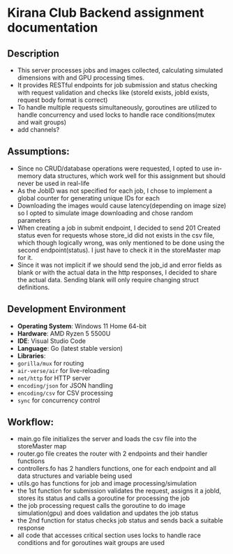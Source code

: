 # Kirana Club Backend assignment documentation


## Description
- This server processes jobs and images collected, calculating simulated dimensions with and GPU processing times.
- It provides RESTful endpoints for job submission and status checking with request validation and checks like (storeId exists, jobId exists, request body format is correct)
- To handle multiple requests simultaneously, goroutines are utilized to handle concurrency and used locks to handle race conditions(mutex and wait groups)
- add channels?


## Assumptions:
- Since no CRUD/database operations were requested, I opted to use in-memory data structures, which work well for this assignment but should never be used in real-life
- As the JobID was not specified for each job, I chose to implement a global counter for generating unique IDs for each
- Downloading the images would cause latency(depending on image size) so I opted to simulate image
downloading and chose random parameters
- When creating a job in submit endpoint, I decided to send 201 Created status even for requests
whose store_id did not exists in the csv file, which though logically wrong, was only mentioned to be done using the second endpoint(status). I just have to check it in the storeMaster map for it.
- Since it was not implicit if we should send the job_id and error fields as blank or with the actual
data in the http responses, I decided to share the actual data. Sending blank will only require
changing struct definitions.


## Development Environment
- **Operating System**: Windows 11 Home 64-bit
- **Hardware**: AMD Ryzen 5 5500U
- **IDE**: Visual Studio Code
- **Language**: Go (latest stable version)
- **Libraries**:
- `gorilla/mux` for routing
- `air-verse/air` for live-reloading
- `net/http` for HTTP server
- `encoding/json` for JSON handling
- `encoding/csv` for CSV processing
- `sync` for concurrency control


## Workflow:
- main.go file initializes the server and loads the csv file into the storeMaster map
- router.go file creates the router with 2 endpoints and their handler functions
- controllers.fo has 2 handlers functions, one for each endpoint and all data structures and
  variable being used
- utils.go has functions for job and image processing/simulation
- the 1st function for submission validates the request, assigns it a jobId, stores its status and calls
  a goroutine for processing the job
- the job processing request calls the goroutine to do image simulation(gpu) and does validation
  and updates the job status
- the 2nd function for status checks job status and sends back a suitable response
- all code that accesses critical section uses locks to handle race conditions and for goroutines wait groups are used
